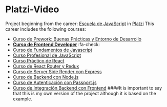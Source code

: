 # Platzi-Video
Project beginning from the career:  [Escuela de JavaScript](https://platzi.com/escuela-javascript/) in [Platzi](https://platzi.com)
This career includes the following courses:
- [Curso de Prework: Buenas Prácticas y Entorno de Desarrollo](https://platzi.com/cursos/prework/)
- **[Curso de Frontend Developer](https://platzi.com/cursos/frontend-developer/)** :fa-check:
- [Curso de Fundamentos de Javascript](https://platzi.com/cursos/fundamentos-javascript/)
- [Curso Profesional de JavaScript](https://platzi.com/cursos/javascript-profesional/)
- [Curso Práctico de React](https://platzi.com/cursos/react-ejs/)
- [Curso de React Router y Redux](https://platzi.com/cursos/react-router-redux/)
- [Curso de Server Side Render con Express](https://platzi.com/cursos/ssr/)
- [Curso de Backend con Node.js](https://platzi.com/cursos/backend-nodejs/)
- [Curso de Autenticación con Passport.js](https://platzi.com/cursos/passport/)
- [Curso de Integración Backend con Frontend](https://platzi.com/cursos/bff/)
####It is important to say that this is my own version of the project although it is based on the example.
